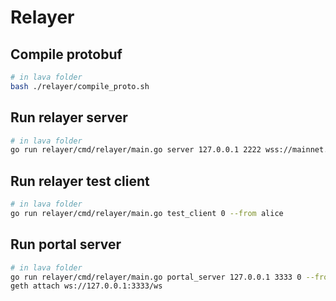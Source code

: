# Relayer

## Compile protobuf

```bash
# in lava folder
bash ./relayer/compile_proto.sh
```

## Run relayer server

```bash
# in lava folder
go run relayer/cmd/relayer/main.go server 127.0.0.1 2222 wss://mainnet.infura.io/ws/v3/<your_token> 0 --from bob
```

## Run relayer test client

```bash
# in lava folder
go run relayer/cmd/relayer/main.go test_client 0 --from alice
```

## Run portal server

```bash
# in lava folder
go run relayer/cmd/relayer/main.go portal_server 127.0.0.1 3333 0 --from user2
geth attach ws://127.0.0.1:3333/ws
```
